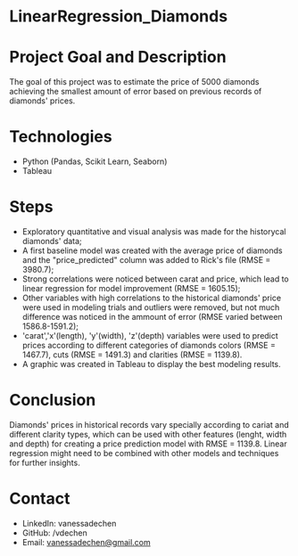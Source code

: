# LinearRegression_Diamonds
  
# Project Goal and Description
  The goal of this project was to estimate the price of 5000 diamonds achieving the smallest amount of error based on previous records of diamonds' prices.
  
# Technologies 
  - Python (Pandas, Scikit Learn, Seaborn)
  - Tableau

# Steps
- Exploratory quantitative and visual analysis was made for the historycal diamonds' data;
- A first baseline model was created with the average price of diamonds and the "price_predicted" column was added to Rick's file (RMSE = 3980.7);
- Strong correlations were noticed between carat and price, which lead to linear regression for model improvement (RMSE = 1605.15);
- Other variables with high correlations to the historical diamonds' price were used in modeling trials and outliers were removed, but not much difference was noticed in the ammount of error (RMSE varied between 1586.8-1591.2);
- 'carat','x'(length), 'y'(width), 'z'(depth) variables were used to predict prices according to different categories of diamonds colors (RMSE = 1467.7), cuts (RMSE = 1491.3) and clarities (RMSE = 1139.8).
- A graphic was created in Tableau to display the best modeling results.

# Conclusion
Diamonds' prices in historical records vary specially according to cariat and different clarity types, which can be used with other features (lenght, width and depth) for creating a price prediction model with RMSE = 1139.8. Linear regression might need to be combined with other models and techniques for further insights. 
   
# Contact
- LinkedIn: vanessadechen
- GitHub: /vdechen
- Email: vanessadechen@gmail.com
